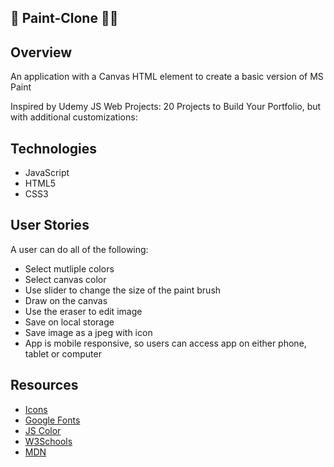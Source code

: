 ## 🎨 Paint-Clone 👩‍🎨



## Overview
An application with a Canvas HTML element to create a basic version of MS Paint

Inspired by Udemy JS Web Projects: 20 Projects to Build Your Portfolio, but with additional customizations:


## Technologies 
- JavaScript
- HTML5
- CSS3


## User Stories
A user can do all of the following: 
- Select mutliple colors
- Select canvas color
- Use slider to change the size of the paint brush
- Draw on the canvas
- Use the eraser to edit image
- Save on local storage
- Save image as a jpeg with icon 
- App is mobile responsive, so users can access app on either phone, tablet or computer





## Resources
- [Icons](https://fontawesome.com/)
- [Google Fonts](https://fonts.google.com/)
- [JS Color](https://jscolor.com/)
- [W3Schools](https://www.w3schools.com/howto/howto_js_rangeslider.asp)
- [MDN](https://developer.mozilla.org/en-US/docs/Web/API/CanvasRenderingContext2D)

